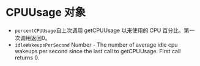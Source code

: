 # CPUUsage 对象

* ` percentCPUUsage `自上次调用 getCPUUsage 以来使用的 CPU 百分比。第一次调用返回0。
* `idleWakeupsPerSecond` Number - The number of average idle cpu wakeups per second since the last call to getCPUUsage. First call returns 0.